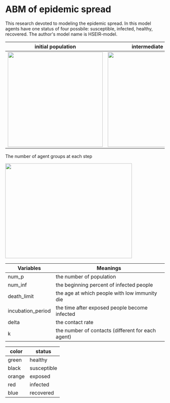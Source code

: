 # ABM of epidemic spread
This research devoted to modeling the epidemic spread. In this model agents have one status of four possbile: susceptible, infected, healthy, recovered. The author's model name is HSEIR-model.



initial population|intermediate result|final result
---|---|---
<img src="https://psv4.userapi.com/c856428/u451824612/docs/d6/d49feeddfbdf/Snimok_Ekrana_63.png?extra=UmCI9oGLweiEQvelVyuSFw9EUDr_EexH-P0ERuLyo6JfAhT2POy5M2-0ajXFG-Kyv7j8yfP7aTEYB3PmaIbeL7czdO7WS1EO71zj-5k2BSJnmwN0rmFDpGQMV0IeScEENpajtbdjsSYorY4f_AaR3iw" width=300 height=300>|<img src="https://psv4.userapi.com/c856428/u451824612/docs/d9/0d390ad92a59/Snimok_Ekrana_64.png?extra=fmGMQ842ckH5G7gbl0RnJdsS5VuaXj49omf5YRLsXbvh5yH7z_NdFy8b2emrVLPhpj4k_JjJjTiJUHHtO5uTKQ62LX8zb8HC_0L-UxJK-N8FGJzIKJBmZpt0MFaA46smF1hhQvVEktpYnynXXHUnM1o" width=300 height=300>|<img src="https://psv4.userapi.com/c856428/u451824612/docs/d9/6eb56e9664fc/Snimok_Ekrana_65.png?extra=Z8mpolx5BOqsN7x4YldXpdALKgsYa5cmCpm5MbM1b1eBd01P6iXRVGilWs-BsQaXycMfkGObBYd1Kkeg65luOd6hY3495ALG3BJONOGMiAtQaFVZZ1FwrvgtaQ-RSc7N49dqf_PVURfkQNNT_NDarVI" width=300 height=300>

The number of agent groups at each step


<img src="https://psv4.userapi.com/c856428/u451824612/docs/d5/4702de8f3bfc/Snimok_Ekrana_66.png?extra=plwwf0Wpnkb4gTbI3shzj0_JGpngH0EFMgw0ut1DsIDx1NmU1_yNDvqqxgXiuIToV6s6DvSbkNArq_XJHu-05_DUhtASH6aEuGxpLR-RumQKIfHiksnY7C60mRgf9KvuiJ8uVHvcd_Z3hfaQ6FBEoJ0" width=400 height=300>


Variables|Meanings
---|---
num_p|the number of population
num_inf|the beginning percent of infected people
death_limit|the age at which people with low immunity die
incubation_period|the time after exposed people become infected
delta|the contact rate
k|the number of contacts (different for each agent)

color|status
---|---
green|healthy
black|susceptible
orange|exposed
red|infected
blue|recovered
